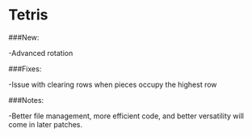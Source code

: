 # Tetris
###New:

  -Advanced rotation

###Fixes:

  -Issue with clearing rows when pieces occupy the highest row
  
###Notes:

  -Better file management, more efficient code, and better versatility will come in later patches.
